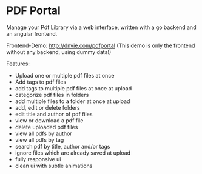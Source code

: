 # PDF Portal

Manage your Pdf Library via a web interface, written with a go backend and an angular frontend.

Frontend-Demo: http://dnvie.com/pdfportal
(This demo is only the frontend without any backend, using dummy data!)

Features:
- Upload one or multiple pdf files at once
- Add tags to pdf files
- add tags to multiple pdf files at once at upload
- categorize pdf files in folders
- add multiple files to a folder at once at upload
- add, edit or delete folders
- edit title and author of pdf files
- view or download a pdf file
- delete uploaded pdf files
- view all pdfs by author
- view all pdfs by tag
- search pdf by title, author and/or tags
- ignore files which are already saved at upload
- fully responsive ui
- clean ui with subtle animations
